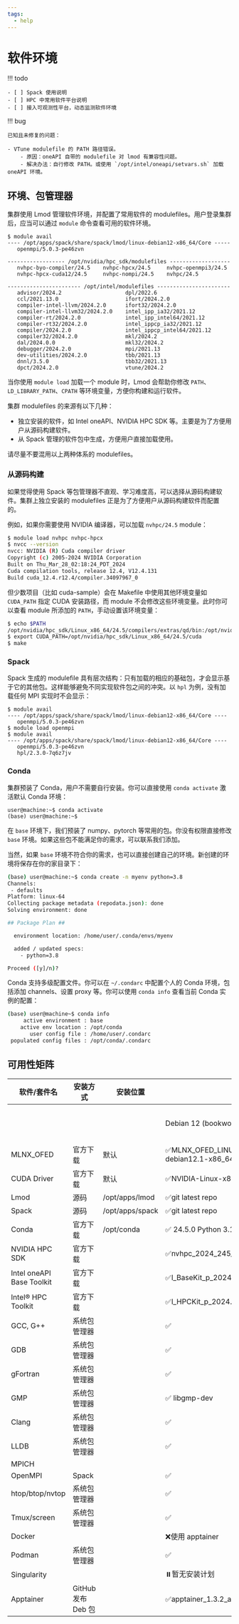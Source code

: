 ```yaml
---
tags:
  - help
---
```


# 软件环境

!!! todo

    - [ ] Spack 使用说明
    - [ ] HPC 中常用软件平台说明
    - [ ] 接入可观测性平台，动态监测软件环境

!!! bug

    已知且未修复的问题：

    - VTune modulefile 的 PATH 路径错误。
        - 原因：oneAPI 自带的 modulefile 对 lmod 有兼容性问题。
        - 解决办法：自行修改 PATH。或使用 `/opt/intel/oneapi/setvars.sh` 加载 oneAPI 环境。

## 环境、包管理器

集群使用 Lmod 管理软件环境，并配置了常用软件的 modulefiles。用户登录集群后，应当可以通过 `module` 命令查看可用的软件环境。

```text
$ module avail
---- /opt/apps/spack/share/spack/lmod/linux-debian12-x86_64/Core -----
   openmpi/5.0.3-pe46zvn

------------------ /opt/nvidia/hpc_sdk/modulefiles -------------------
   nvhpc-byo-compiler/24.5    nvhpc-hpcx/24.5     nvhpc-openmpi3/24.5
   nvhpc-hpcx-cuda12/24.5     nvhpc-nompi/24.5    nvhpc/24.5

----------------------- /opt/intel/modulefiles -----------------------
   advisor/2024.2                    dpl/2022.6
   ccl/2021.13.0                     ifort/2024.2.0
   compiler-intel-llvm/2024.2.0      ifort32/2024.2.0
   compiler-intel-llvm32/2024.2.0    intel_ipp_ia32/2021.12
   compiler-rt/2024.2.0              intel_ipp_intel64/2021.12
   compiler-rt32/2024.2.0            intel_ippcp_ia32/2021.12
   compiler/2024.2.0                 intel_ippcp_intel64/2021.12
   compiler32/2024.2.0               mkl/2024.2
   dal/2024.0.0                      mkl32/2024.2
   debugger/2024.2.0                 mpi/2021.13
   dev-utilities/2024.2.0            tbb/2021.13
   dnnl/3.5.0                        tbb32/2021.13
   dpct/2024.2.0                     vtune/2024.2
```

当你使用 `module load` 加载一个 module 时，Lmod 会帮助你修改 `PATH`、`LD_LIBRARY_PATH`、`CPATH` 等环境变量，方便你构建和运行软件。

集群 modulefiles 的来源有以下几种：

- 独立安装的软件，如 Intel oneAPI、NVIDIA HPC SDK 等。主要是为了方便用户从源码构建软件。
- 从 Spack 管理的软件包中生成，方便用户直接加载使用。

请尽量不要混用以上两种体系的 modulefiles。

### 从源码构建

如果觉得使用 Spack 等包管理器不直观、学习难度高，可以选择从源码构建软件。集群上独立安装的 modulefiles 正是为了方便用户从源码构建软件而配置的。

例如，如果你需要使用 NVIDIA 编译器，可以加载 `nvhpc/24.5` module：

```bash
$ module load nvhpc nvhpc-hpcx
$ nvcc --version
nvcc: NVIDIA (R) Cuda compiler driver
Copyright (c) 2005-2024 NVIDIA Corporation
Built on Thu_Mar_28_02:18:24_PDT_2024
Cuda compilation tools, release 12.4, V12.4.131
Build cuda_12.4.r12.4/compiler.34097967_0
```

但少数项目（比如 cuda-sample）会在 Makefile 中使用其他环境变量如 `CUDA_PATH` 指定 CUDA 安装路径，而 module 不会修改这些环境变量。此时你可以查看 module 所添加的 `PATH`，手动设置该环境变量：

```bash
$ echo $PATH
/opt/nvidia/hpc_sdk/Linux_x86_64/24.5/compilers/extras/qd/bin:/opt/nvidia/hpc_sdk/Linux_x86_64/24.5/comm_libs/mpi/bin:/opt/nvidia/hpc_sdk/Linux_x86_64/24.5/compilers/bin:/opt/nvidia/hpc_sdk/Linux_x86_64/24.5/cuda/bin
$ export CUDA_PATH=/opt/nvidia/hpc_sdk/Linux_x86_64/24.5/cuda
$ make
```

### Spack

Spack 生成的 modulefile 具有层次结构：只有加载的相应的基础包，才会显示基于它的其他包。这样能够避免不同实现软件包之间的冲突。以 `hpl` 为例，没有加载任何 MPI 实现时不会显示：

```shell
$ module avail
---- /opt/apps/spack/share/spack/lmod/linux-debian12-x86_64/Core ----
   openmpi/5.0.3-pe46zvn
$ module load openmpi
$ module avail
---- /opt/apps/spack/share/spack/lmod/linux-debian12-x86_64/Core ----
   openmpi/5.0.3-pe46zvn
   hpl/2.3.0-7q6z7jv
```

### Conda

集群预装了 Conda，用户不需要自行安装。你可以直接使用 `conda activate` 激活默认 Conda 环境：

```text
user@machine:~$ conda activate
(base) user@machine:~$
```

在 `base` 环境下，我们预装了 numpy、pytorch 等常用的包。你没有权限直接修改 `base` 环境。如果这些包不能满足你的需求，可以联系我们添加。

当然，如果 `base` 环境不符合你的需求，也可以直接创建自己的环境。新创建的环境将保存在你的家目录下：

```bash hl_lines="10"
(base) user@machine:~$ conda create -n myenv python=3.8
Channels:
 - defaults
Platform: linux-64
Collecting package metadata (repodata.json): done
Solving environment: done

## Package Plan ##

  environment location: /home/user/.conda/envs/myenv

  added / updated specs:
    - python=3.8

Proceed ([y]/n)?
```

Conda 支持多级配置文件。你可以在 `~/.condarc` 中配置个人的 Conda 环境，包括添加 channels、设置 proxy 等。你可以使用 `conda info` 查看当前 Conda 实例的配置：

```bash
(base) user@machine~$ conda info
     active environment : base
    active env location : /opt/conda
       user config file : /home/user/.condarc
 populated config files : /opt/conda/.condarc
```

## 可用性矩阵

| 软件/套件名               | 安装方式            | 安装位置        | 可用性                                           |                 |            |                           |
| ------------------------- | ------------------- | --------------- | ------------------------------------------------ | --------------- | ---------- | ------------------------- |
|                           |                     |                 | Debian 12 (bookworm)                             | Debian  testing | Debian sid | Ubuntu  22.04 LTS (jammy) |
| MLNX_OFED                 | 官方下载            | 默认            | ✅MLNX_OFED_LINUX-24.04-0.6.6.0-debian12.1-x86_64 |                 |            |                           |
| CUDA Driver               | 官方下载            | 默认            | ✅NVIDIA-Linux-x86_64-550.90.07                   |                 |            |                           |
| Lmod                      | 源码                | /opt/apps/lmod  | ✅git  latest repo                                |                 |            |                           |
| Spack                     | 源码                | /opt/apps/spack | ✅git  latest repo                                |                 |            |                           |
| Conda                     | 官方下载            | /opt/conda      | ✅  24.5.0     Python 3.12.4.final.0              |                 |            |                           |
| NVIDIA HPC SDK            | 官方下载            |                 | ✅nvhpc_2024_245_Linux_x86_64_cuda_12.4           |                 |            |                           |
| Intel oneAPI Base Toolkit | 官方下载            |                 | ✅l_BaseKit_p_2024.2.0.634_offline                |                 |            |                           |
| Intel® HPC Toolkit        | 官方下载            |                 | ✅l_HPCKit_p_2024.2.0.635_offline                 |                 |            |                           |
| GCC, G++                  | 系统包管理器        |                 | ✅                                                |                 |            |                           |
| GDB                       | 系统包管理器        |                 | ✅                                                |                 |            |                           |
| gFortran                  | 系统包管理器        |                 | ✅                                                |                 |            |                           |
| GMP                       | 系统包管理器        |                 | ✅  libgmp-dev                                    |                 |            |                           |
| Clang                     | 系统包管理器        |                 | ✅                                                |                 |            |                           |
| LLDB                      | 系统包管理器        |                 | ✅                                                |                 |            |                           |
| MPICH                     |                     |                 |                                                  |                 |            |                           |
| OpenMPI                   | Spack               |                 | ✅                                                |                 |            |                           |
| htop/btop/nvtop           | 系统包管理器        |                 | ✅                                                |                 |            |                           |
| Tmux/screen               | 系统包管理器        |                 | ✅                                                |                 |            |                           |
| Docker                    |                     |                 | ❌使用  apptainer                                 |                 |            |                           |
| Podman                    | 系统包管理器        |                 | ✅                                                |                 |            |                           |
| Singularity               |                     |                 | ⏸️暂无安装计划                                    |                 |            |                           |
| Apptainer                 | GitHub  发布 Deb 包 |                 | ✅apptainer_1.3.2_amd64.deb                       |                 |            |                           |
